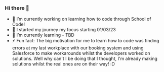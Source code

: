 ### Hi there 👋

<!--
**Darren-p-b/Darren-p-b** is a ✨ _special_ ✨ repository because its `README.md` (this file) appears on your GitHub profile.

Here are some ideas to get you started:

- 🔭 I’m currently working on ...
- 🌱 I’m currently learning ...
- 👯 I’m looking to collaborate on ...
- 🤔 I’m looking for help with ...
- 💬 Ask me about ...
- 📫 How to reach me: ...
- 😄 Pronouns: ...
- ⚡ Fun fact: ...
-->

- 🔭 I’m currently working on learning how to code through School of Code!
- 📆 I started my journey my focus starting 01/03/23
- 🌱 I’m currently learning - TBD
- ⚡ Fun fact: The big motivation for me to learn how to code was finding errors at my last workplace with our booking system and using Salesforce to make workarounds whilst the developers worked on solutions. Well why can't I be doing that I thought, I'm already making solutions whilst the real ones are on their way! :D 
<!-- - 👯 I’m looking to collaborate on ...
- 🤔 I’m looking for help with ...
- 💬 Ask me about ...
- 📫 How to reach me: ...
- 😄 Pronouns: ... -->
